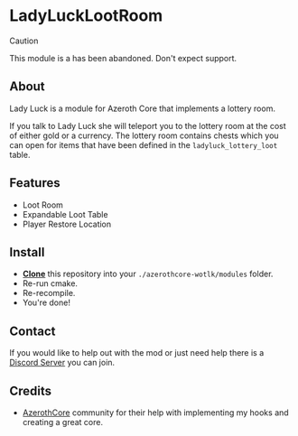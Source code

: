 # LadyLuckLootRoom

> [!CAUTION]
> This module is a has been abandoned. Don't expect support.

## About

Lady Luck is a module for Azeroth Core that implements a lottery room.

If you talk to Lady Luck she will teleport you to the lottery room at the cost of either gold or a currency. The lottery room contains chests which you can open for items that have been defined in the `ladyluck_lottery_loot` table.

## Features

- Loot Room
- Expandable Loot Table
- Player Restore Location

## Install

- **[Clone](https://git-scm.com/docs/git-clone)** this repository into your `./azerothcore-wotlk/modules` folder.
- Re-run cmake.
- Re-recompile.
- You're done!

## Contact

If you would like to help out with the mod or just need help there is a [Discord Server](https://discord.gg/xdVPGcpJ8C) you can join.

## Credits

- [AzerothCore](https://github.com/azerothcore/azerothcore-wotlk) community for their help with implementing my hooks and creating a great core.
